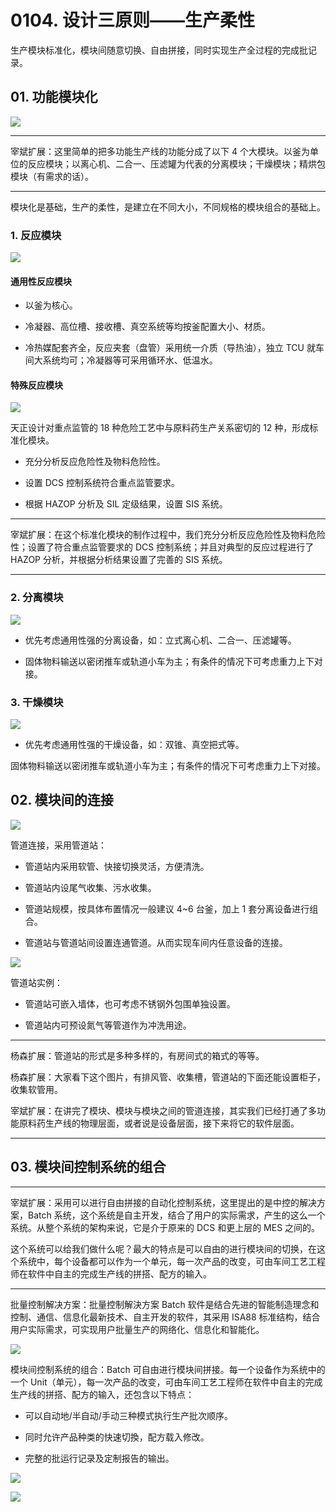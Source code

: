 # 0104. 设计三原则——生产柔性

生产模块标准化，模块间随意切换、自由拼接，同时实现生产全过程的完成批记录。

## 01. 功能模块化

![](https://raw.githubusercontent.com/dalong0514/selfstudy/master/图片链接/化工设计/2019025.PNG)

---

宰斌扩展：这里简单的把多功能生产线的功能分成了以下 4 个大模块。以釜为单位的反应模块；以离心机、二合一、压滤罐为代表的分离模块；干燥模块；精烘包模块（有需求的话）。

---

模块化是基础，生产的柔性，是建立在不同大小，不同规格的模块组合的基础上。

### 1. 反应模块

![](https://raw.githubusercontent.com/dalong0514/selfstudy/master/图片链接/化工设计/2019026.PNG)

#### 通用性反应模块

- 以釜为核心。

- 冷凝器、高位槽、接收槽、真空系统等均按釜配置大小、材质。

- 冷热媒配套齐全，反应夹套（盘管）采用统一介质（导热油），独立 TCU 就车间大系统均可；冷凝器等可采用循环水、低温水。

#### 特殊反应模块

![](https://raw.githubusercontent.com/dalong0514/selfstudy/master/图片链接/化工设计/2019027.PNG)

天正设计对重点监管的 18 种危险工艺中与原料药生产关系密切的 12 种，形成标准化模块。

- 充分分析反应危险性及物料危险性。

- 设置 DCS 控制系统符合重点监管要求。

- 根据 HAZOP 分析及 SIL 定级结果，设置 SIS 系统。

---

宰斌扩展：在这个标准化模块的制作过程中，我们充分分析反应危险性及物料危险性；设置了符合重点监管要求的 DCS 控制系统；并且对典型的反应过程进行了 HAZOP 分析，并根据分析结果设置了完善的 SIS 系统。

---

### 2. 分离模块

![](https://raw.githubusercontent.com/dalong0514/selfstudy/master/图片链接/化工设计/2019028.PNG)

- 优先考虑通用性强的分离设备，如：立式离心机、二合一、压滤罐等。

- 固体物料输送以密闭推车或轨道小车为主；有条件的情况下可考虑重力上下对接。

### 3. 干燥模块

![](https://raw.githubusercontent.com/dalong0514/selfstudy/master/图片链接/化工设计/2019019.PNG)

- 优先考虑通用性强的干燥设备，如：双锥、真空把式等。

固体物料输送以密闭推车或轨道小车为主；有条件的情况下可考虑重力上下对接。

## 02. 模块间的连接

![](https://raw.githubusercontent.com/dalong0514/selfstudy/master/图片链接/化工设计/2019029.PNG)

管道连接，采用管道站：

- 管道站内采用软管、快接切换灵活，方便清洗。

- 管道站内设尾气收集、污水收集。
- 管道站规模，按具体布置情况一般建议 4~6 台釜，加上 1 套分离设备进行组合。
- 管道站与管道站间设置连通管道。从而实现车间内任意设备的连接。

![](https://raw.githubusercontent.com/dalong0514/selfstudy/master/图片链接/化工设计/2019030.PNG)

管道站实例：

- 管道站可嵌入墙体，也可考虑不锈钢外包围单独设置。

- 管道站内可预设氮气等管道作为冲洗用途。

---

杨森扩展：管道站的形式是多种多样的，有房间式的箱式的等等。

杨森扩展：大家看下这个图片，有排风管、收集槽，管道站的下面还能设置柜子，收集软管用。

宰斌扩展：在讲完了模块、模块与模块之间的管道连接，其实我们已经打通了多功能原料药生产线的物理层面，或者说是设备层面，接下来将它的软件层面。

---

## 03. 模块间控制系统的组合

---

宰斌扩展：采用可以进行自由拼接的自动化控制系统，这里提出的是中控的解决方案，Batch 系统，这个系统是自主开发，结合了用户的实际需求，产生的这么一个系统。从整个系统的架构来说，它是介于原来的 DCS 和更上层的 MES 之间的。

这个系统可以给我们做什么呢？最大的特点是可以自由的进行模块间的切换，在这个系统中，每个设备都可以作为一个单元，每一次产品的改变，可由车间工艺工程师在软件中自主的完成生产线的拼搭、配方的输入。

---

批量控制解决方案：批量控制解決方案 Batch 软件是结合先进的智能制造理念和控制、通信、信息化最新技术、自主开发的软件，其采用 ISA88 标准结构，结合用户实际需求，可实现用户批量生产的网络化、信息化和智能化。

![](https://raw.githubusercontent.com/dalong0514/selfstudy/master/图片链接/化工设计/2019031.PNG)

模块间控制系统的组合：Batch 可自由进行模块间拼接。每一个设备作为系统中的一个 Unit（单元），每一次产品的改变，可由车间工艺工程师在软件中自主的完成生产线的拼搭、配方的输入，还包含以下特点：

- 可以自动地/半自动/手动三种模式执行生产批次顺序。

- 同时允许产品种类的快速切換，配方载入修改。
- 完整的批运行记录及定制报告的输出。

![](https://raw.githubusercontent.com/dalong0514/selfstudy/master/图片链接/化工设计/2019032.PNG)

![](https://raw.githubusercontent.com/dalong0514/selfstudy/master/图片链接/化工设计/2019033.PNG)
